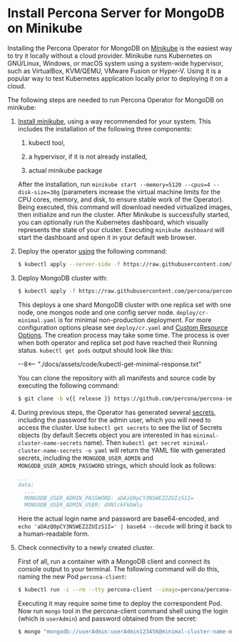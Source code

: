 # Install Percona Server for MongoDB on Minikube

Installing the Percona Operator for MongoDB on [Minikube](https://github.com/kubernetes/minikube)
is the easiest way to try it locally without a cloud provider. Minikube runs
Kubernetes on GNU/Linux, Windows, or macOS system using a system-wide
hypervisor, such as VirtualBox, KVM/QEMU, VMware Fusion or Hyper-V. Using it is
a popular way to test Kubernetes application locally prior to deploying it on a
cloud.

The following steps are needed to run Percona Operator for MongoDB on minikube:

1. [Install minikube](https://kubernetes.io/docs/tasks/tools/install-minikube/), using a way recommended for your system. This includes the installation of the following three components:

    1. kubectl tool,

    2. a hypervisor, if it is not already installed,

    3. actual minikube package

    After the installation, run `minikube start --memory=5120 --cpus=4 --disk-size=30g`
    (parameters increase the virtual machine limits for the CPU cores, memory, and disk,
    to ensure stable work of the Operator). Being executed, this command will
    download needed virtualized images, then initialize and run the
    cluster. After Minikube is successfully started, you can optionally run the
    Kubernetes dashboard, which visually represents the state of your cluster.
    Executing `minikube dashboard` will start the dashboard and open it in your
    default web browser.

2. Deploy the operator [using](https://kubernetes.io/docs/reference/using-api/server-side-apply/) the following command:

    ```bash
    $ kubectl apply --server-side -f https://raw.githubusercontent.com/percona/percona-server-mongodb-operator/v{{ release }}/deploy/bundle.yaml
    ```


3. Deploy MongoDB cluster with:

    ```bash
    $ kubectl apply -f https://raw.githubusercontent.com/percona/percona-server-mongodb-operator/v{{ release }}/deploy/cr-minimal.yaml
    ```

    This deploys a one shard MongoDB cluster with one replica set with one node,
    one mongos node and one config server node. `deploy/cr-minimal.yaml` is for minimal
    non-production deployment. For more configuration options please see `deploy/cr.yaml`
    and [Custom Resource Options](operator.md#operator-custom-resource-options). The creation
    process may take some time. The process is over when both operator and replica set pod
    have reached their Running status. `kubectl get pods` output should look like this:

    --8<-- "./docs/assets/code/kubectl-get-minimal-response.txt"

    You can clone the repository with all manifests and source code by executing the following command:

    ```bash
    $ git clone -b v{{ release }} https://github.com/percona/percona-server-mongodb-operator
    ```

4. During previous steps, the Operator has generated several [secrets](https://kubernetes.io/docs/concepts/configuration/secret/),
    including the password for the admin user, which you will need to access the
    cluster. Use `kubectl get secrets` to see the list of Secrets objects (by
    default Secrets object you are interested in has `minimal-cluster-name-secrets`
    name). Then `kubectl get secret minimal-cluster-name-secrets -o yaml` will return
    the YAML file with generated secrets, including the `MONGODB_USER_ADMIN`
    and `MONGODB_USER_ADMIN_PASSWORD` strings, which should look as follows:

    ```yaml
    ...
    data:
      ...
      MONGODB_USER_ADMIN_PASSWORD: aDAzQ0pCY3NSWEZ2ZUIzS1I=
      MONGODB_USER_ADMIN_USER: dXNlckFkbWlu
    ```

    Here the actual login name and password are base64-encoded, and
    `echo 'aDAzQ0pCY3NSWEZ2ZUIzS1I=' | base64 --decode` will bring it back to a
    human-readable form.

5. Check connectivity to a newly created cluster.

    First of all, run a container with a MongoDB client and connect its console
    output to your terminal. The following command will do this, naming the new
    Pod `percona-client`:

    ```bash
    $ kubectl run -i --rm --tty percona-client --image=percona/percona-server-mongodb:{{ mongodb44recommended }} --restart=Never -- bash -il
    ```

    Executing it may require some time to deploy the correspondent Pod.  Now run
    `mongo` tool in the percona-client command shell using the login (which is
    `userAdmin`) and password obtained from the secret:

    ```bash
    $ mongo "mongodb://userAdmin:userAdmin123456@minimal-cluster-name-mongos.default.svc.cluster.local/admin?ssl=false"
    ```

